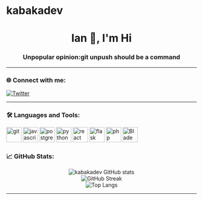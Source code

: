 # kabakadev

<h1 align="center">Ian 👋, I'm Hi </h1>
<h3 align="center">Unpopular opinion:git unpush should be a command</h3>

---

### 🌐 Connect with me:

[![Twitter](https://img.shields.io/badge/Twitter-1DA1F2?style=flat&logo=twitter&logoColor=white)](https://x.com/kabaka_ian)

---

### 🛠️ Languages and Tools:

<p align="left">
  <img src="https://cdn.jsdelivr.net/gh/devicons/devicon/icons/git/git-plain.svg" height="40" alt="git"/>
  <img src="https://cdn.jsdelivr.net/gh/devicons/devicon/icons/javascript/javascript-original.svg" height="40" alt="javascript"/>
  <img src="https://cdn.jsdelivr.net/gh/devicons/devicon/icons/postgresql/postgresql-original.svg" height="40" alt="postgresql"/>
  <img src="https://cdn.jsdelivr.net/gh/devicons/devicon/icons/python/python-original.svg" height="40" alt="python"/>
  <img src="https://cdn.jsdelivr.net/gh/devicons/devicon/icons/react/react-original.svg" height="40" alt="react"/>
  <img src="https://cdn.jsdelivr.net/gh/devicons/devicon/icons/flask/flask-original.svg" height="40" alt="flask"/>
  <img src="https://cdn.jsdelivr.net/gh/devicons/devicon/icons/php/php-original.svg" height="40" alt="php"/>
  <img src="https://cdn.jsdelivr.net/gh/devicons/devicon/icons/laravel/laravel-original-wordmark.svg" height="40" alt="Blade (via Laravel)"/>
</p>

### 📈 GitHub Stats:

<p align="center">
  <img src="https://github-readme-stats.vercel.app/api?username=kabakadev&show_icons=true&theme=tokyonight" alt="kabakadev GitHub stats" />
  <br/>
  <img src="https://github-readme-streak-stats.herokuapp.com/?user=kabakadev&theme=tokyonight" alt="GitHub Streak" />
  <br/>
  <img src="https://github-readme-stats.vercel.app/api/top-langs/?username=kabakadev&layout=compact&theme=tokyonight" alt="Top Langs" />
</p>

---

<!-- Optional Trophy section -->
<!--
### 🏆 GitHub Trophies:

<p align="center">
  <img src="https://github-profile-trophy.vercel.app/?username=kabakadev&theme=tokyonight&no-frame=true&margin-w=10" />
</p>
-->
